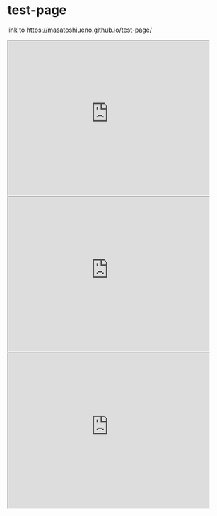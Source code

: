 # test-page
link to https://masatoshiueno.github.io/test-page/

  <iframe src="https://masatoshiueno.github.io/highcharts-scatter-csv" width="90%" height="350"></iframe>
<iframe src="https://masatoshiueno.github.io/leaflet-map-simple" width="90%" height="350"></iframe>
 <iframe src="https://masatoshiueno.github.io/highcharts-scatter-csv" width="90%" height="350"></iframe>
